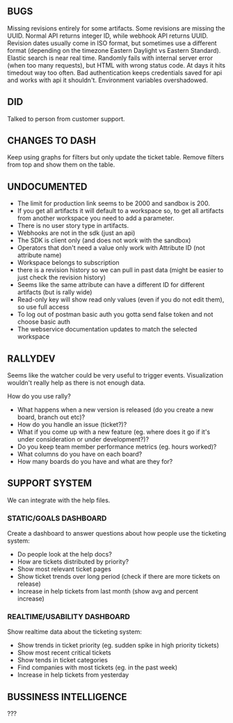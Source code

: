 
## BUGS
Missing revisions entirely for some artifacts.
Some revisions are missing the UUID.
Normal API returns integer ID, while webhook API returns UUID.
Revision dates usually come in ISO format, but sometimes use a different format (depending on the timezone Eastern Daylight vs Eastern Standard).
Elastic search is near real time.
Randomly fails with internal server error (when too many requests), but HTML with wrong status code.
At days it hits timedout way too often.
Bad authentication keeps credentials saved for api and works with api it shouldn't.
Environment variables overshadowed.

## DID
Talked to person from customer support.

## CHANGES TO DASH
Keep using graphs for filters but only update the ticket table.
Remove filters from top and show them on the table.

## UNDOCUMENTED
* The limit for production link seems to be 2000 and sandbox is 200.
* If you get all artifacts it will default to a workspace so, to get all artifacts from another workspace you need to add a parameter.
* There is no user story type in artifacts.
* Webhooks are not in the sdk (just an api)
* The SDK is client only (and does not work with the sandbox)
* Operators that don't need a value only work with Attribute ID (not attribute name)
* Workspace belongs to subscription
* there is a revision history so we can pull in past data (might be easier to just check the revision history)
* Seems like the same attribute can have a different ID for different artifacts (but is rally wide)
* Read-only key will show read only values (even if you do not edit them), so use full access
* To log out of postman basic auth you gotta send false token and not choose basic auth
* The webservice documentation updates to match the selected workspace


## RALLYDEV
Seems like the watcher could be very useful to trigger events.
Visualization wouldn't really help as there is not enough data.

How do you use rally?
* What happens when a new version is released (do you create a new board, branch out etc)?
* How do you handle an issue (ticket?)?
* What if you come up with a new feature (eg. where does it go if it's under consideration or under development?)?
* Do you keep team member performance metrics (eg. hours worked)?
* What columns do you have on each board?
* How many boards do you have and what are they for?


## SUPPORT SYSTEM
We can integrate with the help files.

### STATIC/GOALS DASHBOARD

Create a dashboard to answer questions about how people use the ticketing system:

* Do people look at the help docs?
* How are tickets distributed by priority?
* Show most relevant ticket pages
* Show ticket trends over long period (check if there are more tickets on release)
* Increase in help tickets from last month (show avg and percent increase)


### REALTIME/USABILITY DASHBOARD

Show realtime data about the ticketing system:

* Show trends in ticket priority (eg. sudden spike in high priority tickets)
* Show most recent critical tickets
* Show tends in ticket categories
* Find companies with most tickets (eg. in the past week)
* Increase in help tickets from yesterday


## BUSSINESS INTELLIGENCE
???